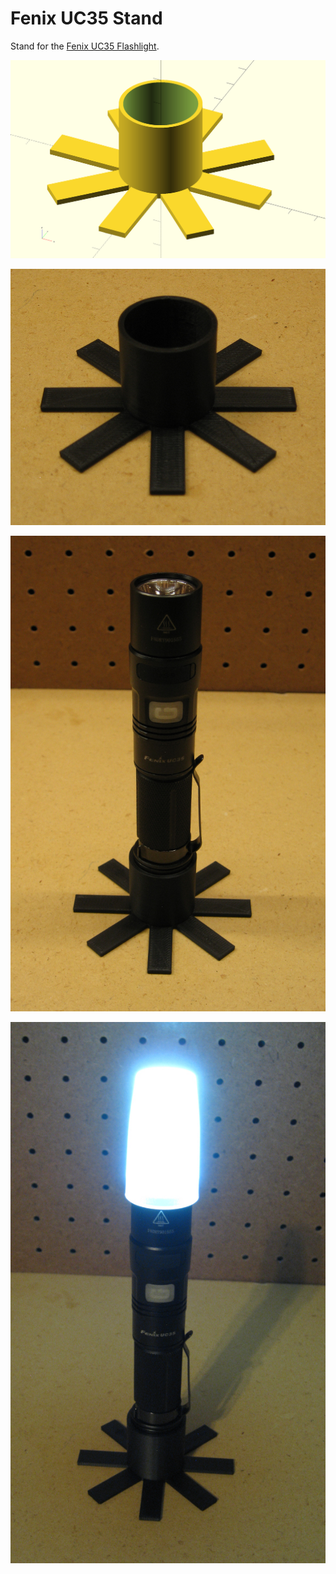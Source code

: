# Fenix UC35 Stand #

Stand for the [Fenix UC35 Flashlight](https://www.fenixlighting.com/product/uc35-fenix-flashlight/).
  
  

![OpenSCAD Render](images/openscad_render.png "OpenSCAD Render")
  
![3D Printed Stand](images/printed_stand.jpg "3D Printed Stand")
  
![Stand With Flashlight](images/stand_with_flashlight.jpg "Stand With Flashlight")
  
![Stand With Flashlight and Diffuser](images/stand_with_flashlight_and_diffuser.jpg "Stand With Flashlight and Diffuser")
